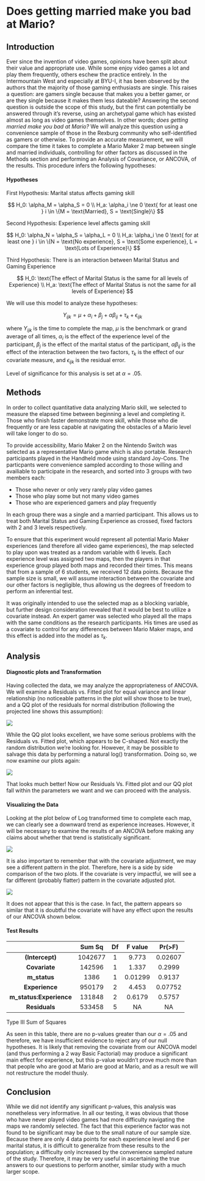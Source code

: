 Does getting married make you bad at Mario?
================

## Introduction

Ever since the invention of video games, opinions have been split about
their value and appropriate use. While some enjoy video games a lot and
play them frequently, others eschew the practice entirely. In the
Intermountain West and especially at BYU-I, it has been observed by the
authors that the majority of those gaming enthusiasts are single. This
raises a question: are gamers single because that makes you a better
gamer, or are they single because it makes them less dateable? Answering
the second question is outside the scope of this study, but the first
can potentially be answered through it’s reverse, using an archetypal
game which has existed almost as long as video games themselves. In
other words; *does getting married make you bad at Mario?* We will
analyze this question using a convenience sample of those in the Rexburg
community who self-identified as gamers or otherwise. To provide an
accurate measurement, we will compare the time it takes to complete a
Mario Maker 2 map between single and married individuals, controlling
for other factors as discussed in the Methods section and performing an
Analysis of Covariance, or ANCOVA, of the results. This procedure infers
the following hypotheses:

#### Hypotheses

First Hypothesis: Marital status affects gaming skill

$$
  H_0: \alpha_M = \alpha_S = 0 \\
  H_a: \alpha_i \ne 0 \text{ for at least one } i \in \{M = \text{Married}, S = \text{Single}\}
$$

Second Hypothesis: Experience level affects gaming skill

$$
 H_0: \alpha_N = \alpha_S = \alpha_L = 0 \\
  H_a: \alpha_i \ne 0 \text{ for at least one } i \in \{N = \text{No experience}, S = \text{Some experience}, L = \text{Lots of Experience}\}
$$

Third Hypothesis: There is an interaction between Marital Status and
Gaming Experience

$$
  H_0: \text{The effect of Marital Status is the same for all levels of Experience} \\
  H_a: \text{The effect of Marital Status is not the same for all levels of Experience}
$$

We will use this model to analyze these hypotheses:

$$
 Y_{ijk} = \mu + \alpha_i + \beta_j + \alpha\beta_{ij} + \tau_k + \epsilon_{ijk}
$$

where $Y_{ijk}$ is the time to complete the map, $\mu$ is the benchmark
or grand average of all times, $\alpha_i$ is the effect of the
experience level of the participant, $\beta_j$ is the effect of the
marital status of the participant, $\alpha\beta_{ij}$ is the effect of
the interaction between the two factors, $\tau_k$ is the effect of our
covariate measure, and $\epsilon_{ijk}$ is the residual error.

Level of significance for this analysis is set at $\alpha = .05$.

## Methods

In order to collect quantitative data analyzing Mario skill, we selected
to measure the elapsed time between beginning a level and completing it.
Those who finish faster demonstrate more skill, while those who die
frequently or are less capable at navigating the obstacles of a Mario
level will take longer to do so.

To provide accessibility, Mario Maker 2 on the Nintendo Switch was
selected as a representative Mario game which is also portable. Research
participants played in the Handheld mode using standard Joy-Cons. The
particpants were convenience sampled according to those willing and
availiable to participate in the research, and sorted into 3 groups with
two members each:

-   Those who never or only very rarely play video games
-   Those who play some but not many video games
-   Those who are experienced gamers and play frequently

In each group there was a single and a married participant. This allows
us to treat both Marital Status and Gaming Experience as crossed, fixed
factors with 2 and 3 levels respectively.

To ensure that this experiment would represent all potential Mario Maker
experiences (and therefore all video game experiences), the map selected
to play upon was treated as a random variable with 6 levels. Each
experience level was assigned two maps, then the players in that
experience group played both maps and recorded their times. This means
that from a sample of 6 students, we received 12 data points. Because
the sample size is small, we will assume interaction between the
covariate and our other factors is negligible, thus allowing us the
degrees of freedom to perform an inferential test.

It was originally intended to use the selected map as a blocking
variable, but further design consideration revealed that it would be
best to utilize a covariate instead. An expert gamer was selected who
played all the maps with the same conditions as the research
participants. His times are used as a covariate to control for any
differences between Mario Maker maps, and this effect is added into the
model as $\tau_k$.

## Analysis

#### Diagnostic plots and Transformation

Having collected the data, we may analyze the appropriateness of ANCOVA.
We will examine a Residuals vs. Fitted plot for equal variance and
linear relationship (no noticeable patterns in the plot will show those
to be true), and a QQ plot of the residuals for normal distribution
(following the projected line shows this assumption):

![](Mario_files/figure-gfm/diagnostic-1.png)

While the QQ plot looks excellent, we have some serious problems with
the Residuals vs. Fitted plot, which appears to be C-shaped. Not exactly
the random distribution we’re looking for. However, it may be possible
to salvage this data by performing a natural log() transformation. Doing
so, we now examine our plots again:

![](Mario_files/figure-gfm/diagnostic2-1.png)

That looks much better! Now our Residuals Vs. Fitted plot and our QQ
plot fall within the parameters we want and we can proceed with the
analysis.

#### Visualizing the Data

Looking at the plot below of Log transformed time to complete each map,
we can clearly see a downward trend as experience increases. However, it
will be necessary to examine the results of an ANCOVA before making any
claims about whether that trend is statistically significant.

![](Mario_files/figure-gfm/logplot-1.png)

It is also important to remember that with the covariate adjustment, we
may see a different pattern in the plot. Therefore, here is a side by
side comparison of the two plots. If the covariate is very impactful, we
will see a far different (probably flatter) pattern in the covariate
adjusted plot.

![](Mario_files/figure-gfm/clogplot-1.png)

It does not appear that this is the case. In fact, the pattern appears
so similar that it is doubtful the covariate will have any effect upon
the results of our ANCOVA shown below.

#### Test Results

|                         | Sum Sq  | Df  | F value | Pr(\>F) |
|:-----------------------:|:-------:|:---:|:-------:|:-------:|
|     **(Intercept)**     | 1042677 |  1  |  9.773  | 0.02607 |
|      **Covariate**      | 142596  |  1  |  1.337  | 0.2999  |
|      **m_status**       |  1386   |  1  | 0.01299 | 0.9137  |
|     **Experience**      | 950179  |  2  |  4.453  | 0.07752 |
| **m_status:Experience** | 131848  |  2  | 0.6179  | 0.5757  |
|      **Residuals**      | 533458  |  5  |   NA    |   NA    |

Type III Sum of Squares

As seen in this table, there are no p-values greater than our
$\alpha = .05$ and therefore, we have insufficient evidence to reject
any of our null hypotheses. It is likely that removing the covariate
from our ANCOVA model (and thus performing a 2 way Basic Factorial) may
produce a significant main effect for experience, but this p-value
wouldn’t prove much more than that people who are good at Mario are good
at Mario, and as a result we will not restructure the model thusly.

## Conclusion

While we did not identify any significant p-values, this analysis was
nonetheless very informative. In all our testing, it was obvious that
those who have never played video games had more difficulty navigating
the maps we randomly selected. The fact that this experience factor was
not found to be significant may be due to the small nature of our sample
size. Because there are only 4 data points for each experience level and
6 per marital status, it is difficult to generalize from these results
to the population; a difficulty only increased by the convenience
sampled nature of the study. Therefore, it may be very useful in
ascertaining the true answers to our questions to perform another,
similar study with a much larger scope.
